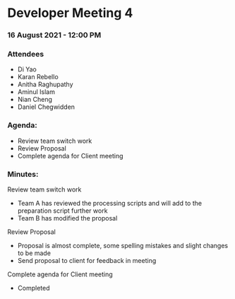 # Developer Meeting 4

### 16 August 2021 - 12:00 PM

### Attendees

- Di Yao
- Karan Rebello
- Anitha Raghupathy
- Aminul Islam
- Nian Cheng
- Daniel Chegwidden

### Agenda:

- Review team switch work
- Review Proposal
- Complete agenda for Client meeting

### Minutes:

Review team switch work
- Team A has reviewed the processing scripts and will add to the preparation script further work
- Team B has modified the proposal

Review Proposal
- Proposal is almost complete, some spelling mistakes and slight changes to be made
- Send proposal to client for feedback in meeting

Complete agenda for Client meeting
- Completed
